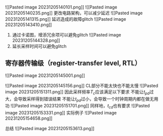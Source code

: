 ![[Pasted image 20231205140101.png]]
![[Pasted image 20231205140235.png]]
更改电路架构，可以减少延迟
![[Pasted image 20231205141315.png]]
延迟造成的故障glitch
![[Pasted image 20231205143410.png]]

1. 通过卡诺图，增添冗余项可以避免glitch
![[Pasted image 20231205144328.png]]
2. 延长采样时间可以避免glitch

## 寄存器传输级（register-transfer level, RTL）
![[Pasted image 20231205145001.png]]

![[Pasted image 20231205145156.png]]
CL部分不能太快也不能太慢
![[Pasted image 20231205151311.png]]
因此采样频率$T_c$应该满足以下要求
不能让$t_{pd}$过大，会导致采样得到错误结果
不能让$t_{pd}$过小，会导致一个时钟周期内都在做无用功
![[Pasted image 20231205151701.png]]
同样地，$t_{cd}$也有要求
![[Pasted image 20231205153331.png]]
实际例子
![[Pasted image 20231205154658.png]]

总结
![[Pasted image 20231205153613.png]]